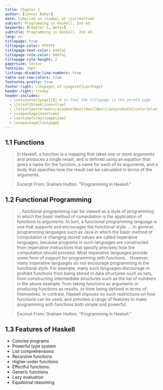 ```yaml
---
title: Chapter 1
author: [Connor Baker]
date: Compiled on \today\ at \currenttime
subject: Programming in Haskell, 2nd ed.
keywords: [Chapter 1, Notes]
subtitle: Programming in Haskell, 2nd ed.
lang: en
titlepage: true
titlepage-color: FFFFFF
titlepage-text-color: 0d47a1
titlepage-rule-color: 0d47a1
titlepage-rule-height: 2
papersize: letter
fontsize: 10pt
listings-disable-line-numbers: true
table-use-row-colors: true
footnotes-pretty: true
footer-right: \thepage\ of \pageref{LastPage}
header-right: \today
header-includes:
  - \setcounter{page}{0} # So that the titlepage is the zeroth page
  - \lstset{breaklines=true}
  - \lstset{postbreak=\raisebox{0ex}[0ex][0ex]{\ensuremath{\color{blue}\hookrightarrow\space}}}
  - \usepackage{datetime}
  - \settimeformat{ampmtime}
  - \usepackage{lastpage}
---
```


## 1.1 Functions

> In Haskell, a function is a mapping that takes one or more arguments and produces a single result, and is defined using an equation that gives a name for the function, a name for each of its arguments, and a body that specifies how the result can be calculated in terms of the arguments.
>
> Excerpt From: Graham Hutton. “Programming in Haskell.”

## 1.2 Functional Programming

> ... functional programming can be viewed as a style of programming in which the basic method of computation is the application of functions to arguments. In turn, a functional programming language is one that supports and encourages the functional style.
> ... In general, programming languages such as Java in which the basic method of computation is changing stored values are called imperative languages, because programs in such languages are constructed from imperative instructions that specify precisely how the computation should proceed.
> Most imperative languages provide some form of support for programming with functions... However, many imperative languages do not encourage programming in the functional style. For example, many such languages discourage or prohibit functions from being stored in data structures such as lists, from constructing intermediate structures such as the list of numbers in the above example, from taking functions as arguments or producing functions as results, or from being defined in terms of themselves. In contrast, Haskell imposes no such restrictions on how functions can be used, and provides a range of features to make programming with functions both simple and powerful.
>
> Excerpt From: Graham Hutton. “Programming in Haskell.”

## 1.3 Features of Haskell

+ Concise programs
+ Powerful type system
+ List comprehensions
+ Recursive functions
+ Higher-order functions
+ Effectful functions
+ Generic functions
+ Lazy evaluation
+ Equational reasoning
